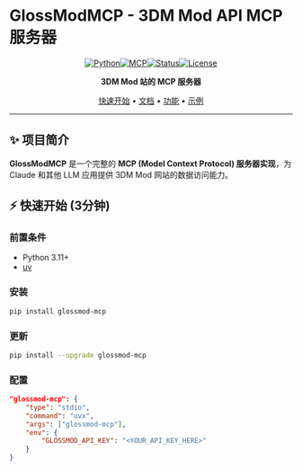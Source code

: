 # GlossModMCP - 3DM Mod API MCP 服务器

<div align="center">

[![Python](https://img.shields.io/badge/Python-3.11+-blue.svg)](https://www.python.org/)[![MCP](https://img.shields.io/badge/MCP-1.18+-green.svg)](https://modelcontextprotocol.io)[![Status](https://img.shields.io/badge/Status-✅%20Production%20Ready-brightgreen.svg)](#)[![License](https://img.shields.io/badge/License-MIT-blue.svg)](#)

**3DM Mod 站的  MCP 服务器**

[快速开始](#-快速开始) • [文档](#-文档导航) • [功能](#-核心功能) • [示例](#-使用示例)

</div>

---

## ✨ 项目简介

**GlossModMCP** 是一个完整的 **MCP (Model Context Protocol) 服务器实现**，为 Claude 和其他 LLM 应用提供 3DM Mod 网站的数据访问能力。


## ⚡ 快速开始 (3分钟)

### 前置条件
- Python 3.11+
- [uv](https://github.com/astral-sh/uv) 

### 安装
```bash
pip install glossmod-mcp
```


### 更新
```bash
pip install --upgrade glossmod-mcp
```


### 配置

```json
"glossmod-mcp": {
    "type": "stdio",
    "command": "uvx",
    "args": ["glossmod-mcp"],
    "env": {
        "GLOSSMOD_API_KEY": "<YOUR_API_KEY_HERE>"
    }
}

```

